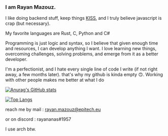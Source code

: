 ### I am Rayan Mazouz.

I like doing backend stuff, keep things [KISS](https://en.wikipedia.org/wiki/KISS_principle), and I truly believe javascript is crap (but necessary).

My favorite languages are Rust, C, Python and C#

Programming is just logic and syntax, so I believe that given enough time and resources, I can develop anything I want.
I love learning new things, overcoming challenges, solving problems, and emerge from it as a better developer.

I'm a perfectionist, and I hate every single line of code I write (if not right away, a few months later). that's why my github is kinda empty 🙃.
Working with other people makes me better at what I do

[![Anurag's GitHub stats](https://github-readme-stats.vercel.app/api?username=rayan-mazouz&title_color=400D51&text_color=400D51&bg_color=75,833AB4,FD1D1D,FCB0B0&icon_color=400D51&count_private=true&show_icons=true&hide_border=true&border_radius=3)](https://github.com/anuraghazra/github-readme-stats)

[![Top Langs](https://github-readme-stats.vercel.app/api/top-langs/?username=rayan-mazouz&layout=compact&title_color=400D51&text_color=400D51&bg_color=75,833AB4,FD1D1D,FCB0B0&icon_color=400D51&hide_border=true&border_radius=3)](https://github.com/anuraghazra/github-readme-stats)

reach me by mail : rayan.mazouz@epitech.eu

or on discord : rayananas#1957

I use arch btw.
